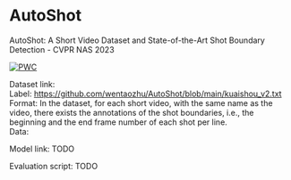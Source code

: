 # AutoShot
AutoShot: A Short Video Dataset and State-of-the-Art Shot Boundary Detection - CVPR NAS 2023

[![PWC](https://img.shields.io/endpoint.svg?url=https://paperswithcode.com/badge/autoshot-a-short-video-dataset-and-state-of/camera-shot-boundary-detection-on-clipshots)](https://paperswithcode.com/sota/camera-shot-boundary-detection-on-clipshots?p=autoshot-a-short-video-dataset-and-state-of)

Dataset link:<br>
Label: https://github.com/wentaozhu/AutoShot/blob/main/kuaishou_v2.txt <br>
Format: In the dataset, for each short video, with the same name as the video, there exists the annotations of the shot boundaries, i.e., the beginning and the end frame number of each shot per line. <br>
Data:


Model link: TODO

Evaluation script: TODO
